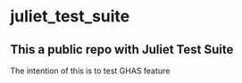 # juliet_test_suite
## This a public repo with Juliet Test Suite 
The intention of this is to test GHAS feature

